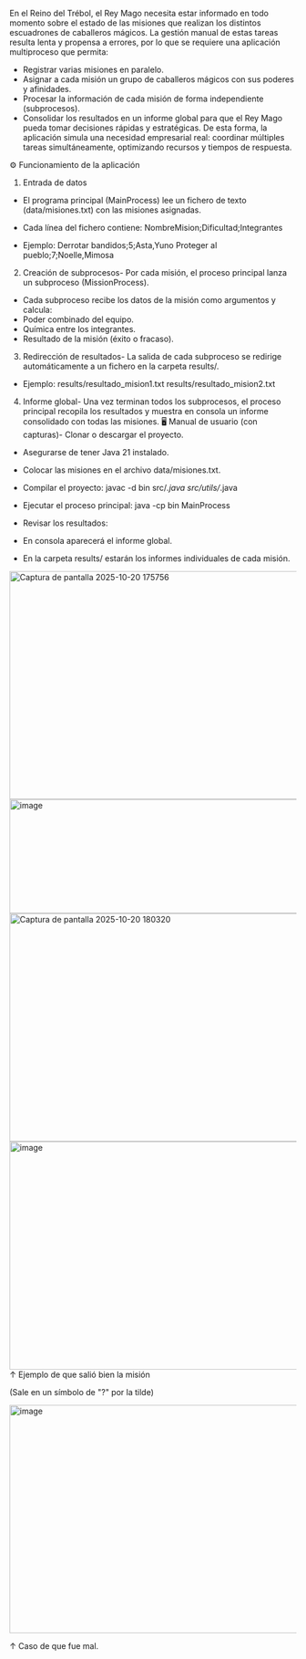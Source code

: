 En el Reino del Trébol, el Rey Mago necesita estar informado en todo momento sobre el estado de las misiones que realizan los distintos escuadrones de caballeros mágicos.
La gestión manual de estas tareas resulta lenta y propensa a errores, por lo que se requiere una aplicación multiproceso que permita:
- Registrar varias misiones en paralelo.
- Asignar a cada misión un grupo de caballeros mágicos con sus poderes y afinidades.
- Procesar la información de cada misión de forma independiente (subprocesos).
- Consolidar los resultados en un informe global para que el Rey Mago pueda tomar decisiones rápidas y estratégicas.
De esta forma, la aplicación simula una necesidad empresarial real: coordinar múltiples tareas simultáneamente, optimizando recursos y tiempos de respuesta.

⚙️ Funcionamiento de la aplicación
1. Entrada de datos
- El programa principal (MainProcess) lee un fichero de texto (data/misiones.txt) con las misiones asignadas.
- Cada línea del fichero contiene:
NombreMision;Dificultad;Integrantes


- Ejemplo:
Derrotar bandidos;5;Asta,Yuno
Proteger al pueblo;7;Noelle,Mimosa
2. Creación de subprocesos- Por cada misión, el proceso principal lanza un subproceso (MissionProcess).
- Cada subproceso recibe los datos de la misión como argumentos y calcula:
- Poder combinado del equipo.
- Química entre los integrantes.
- Resultado de la misión (éxito o fracaso).
3. Redirección de resultados- La salida de cada subproceso se redirige automáticamente a un fichero en la carpeta results/.
- Ejemplo:
results/resultado_mision1.txt
results/resultado_mision2.txt
4. Informe global- Una vez terminan todos los subprocesos, el proceso principal recopila los resultados y muestra en consola un informe consolidado con todas las misiones.
🖥️ Manual de usuario (con capturas)- Clonar o descargar el proyecto.
- Asegurarse de tener Java 21 instalado.
- Colocar las misiones en el archivo data/misiones.txt.
- Compilar el proyecto:
javac -d bin src/*.java src/utils/*.java


- Ejecutar el proceso principal:
java -cp bin MainProcess


- Revisar los resultados:
- En consola aparecerá el informe global.
- En la carpeta results/ estarán los informes individuales de cada misión.

<img width="1000" height="400" alt="Captura de pantalla 2025-10-20 175756" src="https://github.com/user-attachments/assets/1cd4f024-346b-4f09-bdb9-3c7cf9f1f8f0" />

<img width="600" height="200" alt="image" src="https://github.com/user-attachments/assets/e8ce341a-708b-49f3-b4e2-719e859c1146" />

<img width="600" height="400" alt="Captura de pantalla 2025-10-20 180320" src="https://github.com/user-attachments/assets/b486f6bd-133b-47f9-81f9-1f27807f7f5f" />


<img width="1500" height="400" alt="image" src="https://github.com/user-attachments/assets/88a01880-2541-483e-b25a-3d6e77365614" /> 
↑ Ejemplo de que salió bien la misión

(Sale en un símbolo de "?" por la tilde)

<img width="1500" height="400" alt="image" src="https://github.com/user-attachments/assets/613298fa-e557-4e3f-b629-9299e70ea0ba" />

↑ Caso de que fue mal.









